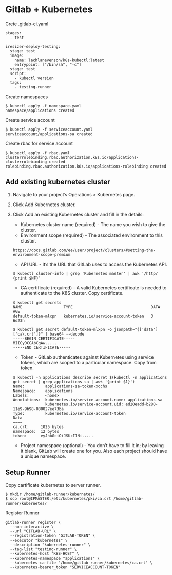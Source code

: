 # Gitlab + Kubernetes #

Crete .gitlab-ci.yaml
~~~~
stages:
  - test
  
iresizer-deploy-testing:
  stage: test
  image:
    name: lachlanevenson/k8s-kubectl:latest
    entrypoint: ["/bin/sh", "-c"]
  stage: test
  script:
    - kubectl version
  tags:
    - testing-runner
~~~~

Create namespaces
~~~~
$ kubectl apply -f namespace.yaml
namespace/applications created
~~~~

Create service account
~~~~
$ kubectl apply -f serviceaccount.yaml
serviceaccount/applications-sa created
~~~~

Create rbac for service account
~~~~
$ kubectl apply -f rbac.yaml
clusterrolebinding.rbac.authorization.k8s.io/applications-clusterrolebinding created
rolebinding.rbac.authorization.k8s.io/applications-rolebinding created
~~~~

## Add existing kubernetes cluster ##
1. Navigate to your project’s Operations > Kubernetes page.
2. Click Add Kubernetes cluster.
3. Click Add an existing Kubernetes cluster and fill in the details:
   - Kubernetes cluster name (required) - The name you wish to give the cluster.
   - Environment scope (required) - The associated environment to this cluster.
   ~~~~
   https://docs.gitlab.com/ee/user/project/clusters/#setting-the-environment-scope-premium
   ~~~~

   - API URL - It’s the URL that GitLab uses to access the Kubernetes API. 
   ~~~~
   $ kubectl cluster-info | grep 'Kubernetes master' | awk '/http/ {print $NF}'
   ~~~~

   - CA certificate (required) - A valid Kubernetes certificate is needed to authenticate to the K8S cluster.
   Copy certificate.
   ~~~~
   $ kubectl get secrets
   NAME                  TYPE                                  DATA   AGE
   default-token-mlxpn   kubernetes.io/service-account-token   3      6d23h

   $ kubectl get secret default-token-mlxpn -o jsonpath="{['data']['ca\.crt']}" | base64 --decode
   -----BEGIN CERTIFICATE-----
   MIICyDCCAbCgAw.....
   -----END CERTIFICATE-----
   ~~~~

   - Token - GitLab authenticates against Kubernetes using service tokens, which are scoped to a particular namespace.
   Copy from token.
   ~~~~
   $ kubectl -n applications describe secret $(kubectl -n applications get secret | grep applications-sa | awk '{print $1}')
   Name:         applications-sa-token-xqchs
   Namespace:    applications
   Labels:       <none>
   Annotations:  kubernetes.io/service-account.name: applications-sa
                 kubernetes.io/service-account.uid: ed20eadd-b280-11e9-9b98-080027ee73ba   
   Type:         kubernetes.io/service-account-token   
   Data
   ====
   ca.crt:     1025 bytes
   namespace:  12 bytes
   token:      eyJhbGciOiJSUzI1Ni.....
   ~~~~

   - Project namespace (optional) - You don’t have to fill it in; by leaving it blank, GitLab will create one for you. Also each project should have a unique namespace.

## Setup Runner ##
Copy cartificate kubernetes to server runner.
~~~~
$ mkdir /home/gitlab-runner/kubernetes/
$ scp root@IPMASTER:/etc/kubernetes/pki/ca.crt /home/gitlab-runner/kubernetes/
~~~~

Register Runner
~~~~
gitlab-runner register \
  --non-interactive \
  --url "GITLAB-URL" \
  --registration-token "GITLAB-TOKEN" \
  --executor "kubernetes" \
  --description "kubernetes-runner" \
  --tag-list "testing-runner" \
  --kubernetes-host "K8S-HOST" \
  --kubernetes-namespace "applications" \
  --kubernetes-ca-file "/home/gitlab-runner/kubernetes/ca.crt" \
  --kubernetes-bearer_token "SERVICEACCOUNT-TOKEN"
~~~~